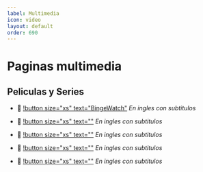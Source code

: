```yaml
---
label: Multimedia
icon: video
layout: default
order: 690
---
```


# Paginas multimedia

## Peliculas y Series

- 🔵 [!button size="xs" text="BingeWatch"](https://bingewatch.to/home) 
   *En ingles con subtitulos*
   
 - 🔵 [!button size="xs" text=""]() 
   *En ingles con subtitulos*
   
- 🔵 [!button size="xs" text=""]() 
   *En ingles con subtitulos*
   
- 🔵 [!button size="xs" text=""]() 
   *En ingles con subtitulos*
   
- 🔵 [!button size="xs" text=""]() 
   *En ingles con subtitulos*
